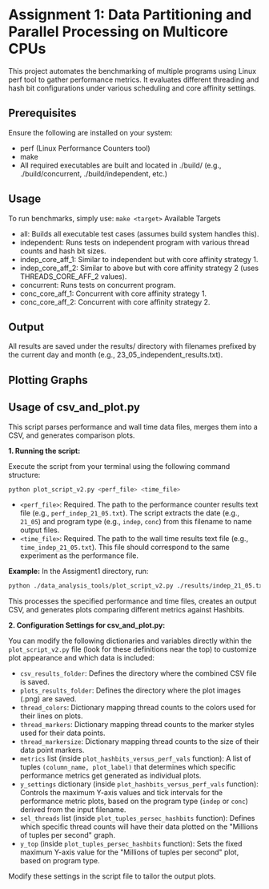 # Assignment 1: Data Partitioning and Parallel Processing on Multicore CPUs

This project automates the benchmarking of multiple programs using Linux perf tool to gather performance metrics. It evaluates different threading and hash bit configurations under various scheduling and core affinity settings.

## Prerequisites
Ensure the following are installed on your system:
* perf (Linux Performance Counters tool)
* make
* All required executables are built and located in ./build/ (e.g., ./build/concurrent, ./build/independent, etc.)

## Usage
To run benchmarks, simply use:
`make <target>`
Available Targets
* all: Builds all executable test cases (assumes build system handles this).
* independent: Runs tests on independent program with various thread counts and hash bit sizes.
* indep_core_aff_1: Similar to independent but with core affinity strategy 1.
* indep_core_aff_2: Similar to above but with core affinity strategy 2 (uses THREADS_CORE_AFF_2 values).
* concurrent: Runs tests on concurrent program.
* conc_core_aff_1: Concurrent with core affinity strategy 1.
* conc_core_aff_2: Concurrent with core affinity strategy 2.

## Output

All results are saved under the results/ directory with filenames prefixed by the current day and month (e.g., 23_05_independent_results.txt).


## Plotting Graphs
## Usage of csv_and_plot.py

This script parses performance and wall time data files, merges them into a CSV, and generates comparison plots.

**1. Running the script:**

Execute the script from your terminal using the following command structure:

```bash
python plot_script_v2.py <perf_file> <time_file>
```

*   `<perf_file>`: Required. The path to the performance counter results text file (e.g., `perf_indep_21_05.txt`). The script extracts the date (e.g., `21_05`) and program type (e.g., `indep`, `conc`) from this filename to name output files.
*   `<time_file>`: Required. The path to the wall time results text file (e.g., `time_indep_21_05.txt`). This file should correspond to the same experiment as the performance file.

**Example:**
In the Assigment1 directory, run:
```bash
python ./data_analysis_tools/plot_script_v2.py ./results/indep_21_05.txt ./results/indep_21_05_time.txt
```

This processes the specified performance and time files, creates an output CSV, and generates plots comparing different metrics against Hashbits.

**2. Configuration Settings for csv_and_plot.py:**

You can modify the following dictionaries and variables directly within the `plot_script_v2.py` file (look for these definitions near the top) to customize plot appearance and which data is included:

*   `csv_results_folder`: Defines the directory where the combined CSV file is saved.
*   `plots_results_folder`: Defines the directory where the plot images (.png) are saved.
*   `thread_colors`: Dictionary mapping thread counts to the colors used for their lines on plots.
*   `thread_markers`: Dictionary mapping thread counts to the marker styles used for their data points.
*   `thread_markersize`: Dictionary mapping thread counts to the size of their data point markers.
*   `metrics` list (inside `plot_hashbits_versus_perf_vals` function): A list of tuples `(column_name, plot_label)` that determines which specific performance metrics get generated as individual plots.
*   `y_settings` dictionary (inside `plot_hashbits_versus_perf_vals` function): Controls the maximum Y-axis values and tick intervals for the performance metric plots, based on the program type (`indep` or `conc`) derived from the input filename.
*   `sel_threads` list (inside `plot_tuples_persec_hashbits` function): Defines which specific thread counts will have their data plotted on the "Millions of tuples per second" graph.
*   `y_top` (inside `plot_tuples_persec_hashbits` function): Sets the fixed maximum Y-axis value for the "Millions of tuples per second" plot, based on program type.

Modify these settings in the script file to tailor the output plots.